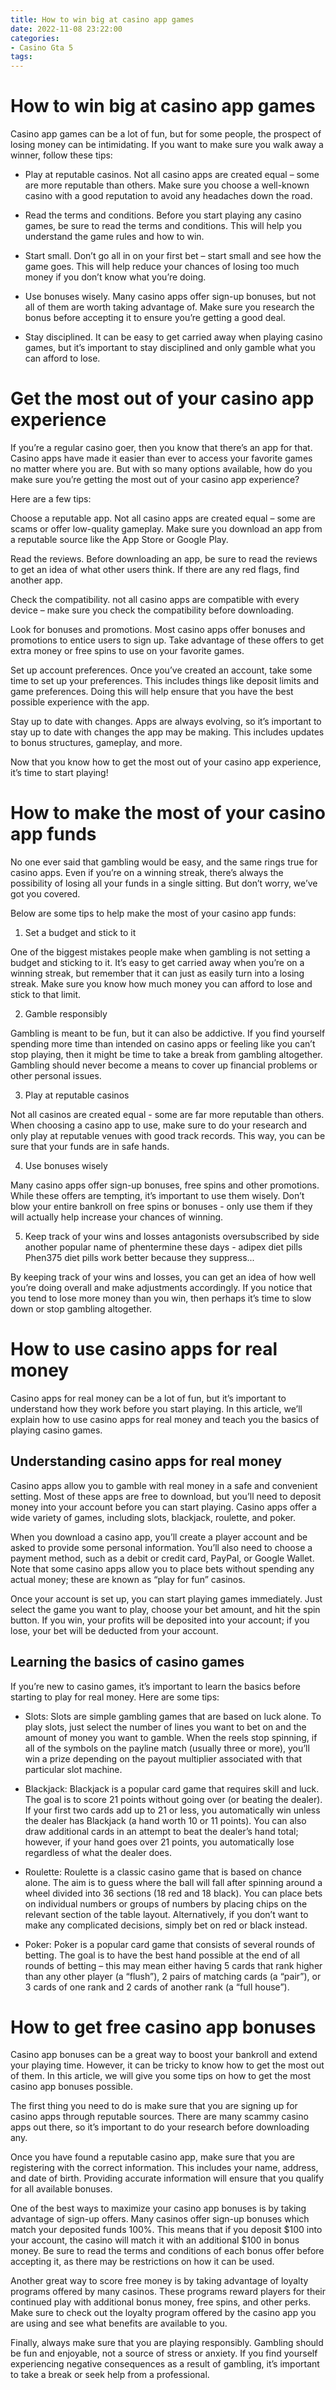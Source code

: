 ```yaml
---
title: How to win big at casino app games
date: 2022-11-08 23:22:00
categories:
- Casino Gta 5
tags:
---
```



#  How to win big at casino app games

Casino app games can be a lot of fun, but for some people, the prospect of losing money can be intimidating. If you want to make sure you walk away a winner, follow these tips:

* Play at reputable casinos. Not all casino apps are created equal – some are more reputable than others. Make sure you choose a well-known casino with a good reputation to avoid any headaches down the road.

* Read the terms and conditions. Before you start playing any casino games, be sure to read the terms and conditions. This will help you understand the game rules and how to win.

* Start small. Don’t go all in on your first bet – start small and see how the game goes. This will help reduce your chances of losing too much money if you don’t know what you’re doing.

* Use bonuses wisely. Many casino apps offer sign-up bonuses, but not all of them are worth taking advantage of. Make sure you research the bonus before accepting it to ensure you’re getting a good deal.

* Stay disciplined. It can be easy to get carried away when playing casino games, but it’s important to stay disciplined and only gamble what you can afford to lose.

#  Get the most out of your casino app experience

If you’re a regular casino goer, then you know that there’s an app for that. Casino apps have made it easier than ever to access your favorite games no matter where you are. But with so many options available, how do you make sure you’re getting the most out of your casino app experience?

Here are a few tips:

Choose a reputable app. Not all casino apps are created equal – some are scams or offer low-quality gameplay. Make sure you download an app from a reputable source like the App Store or Google Play.

Read the reviews. Before downloading an app, be sure to read the reviews to get an idea of what other users think. If there are any red flags, find another app.

Check the compatibility. not all casino apps are compatible with every device – make sure you check the compatibility before downloading.

Look for bonuses and promotions. Most casino apps offer bonuses and promotions to entice users to sign up. Take advantage of these offers to get extra money or free spins to use on your favorite games.

Set up account preferences. Once you’ve created an account, take some time to set up your preferences. This includes things like deposit limits and game preferences. Doing this will help ensure that you have the best possible experience with the app.

Stay up to date with changes. Apps are always evolving, so it’s important to stay up to date with changes the app may be making. This includes updates to bonus structures, gameplay, and more.

Now that you know how to get the most out of your casino app experience, it’s time to start playing!

#  How to make the most of your casino app funds

No one ever said that gambling would be easy, and the same rings true for casino apps. Even if you’re on a winning streak, there’s always the possibility of losing all your funds in a single sitting. But don’t worry, we’ve got you covered.

Below are some tips to help make the most of your casino app funds:

1. Set a budget and stick to it

One of the biggest mistakes people make when gambling is not setting a budget and sticking to it. It’s easy to get carried away when you’re on a winning streak, but remember that it can just as easily turn into a losing streak. Make sure you know how much money you can afford to lose and stick to that limit.

2. Gamble responsibly

Gambling is meant to be fun, but it can also be addictive. If you find yourself spending more time than intended on casino apps or feeling like you can’t stop playing, then it might be time to take a break from gambling altogether. Gambling should never become a means to cover up financial problems or other personal issues.

3. Play at reputable casinos

Not all casinos are created equal - some are far more reputable than others. When choosing a casino app to use, make sure to do your research and only play at reputable venues with good track records. This way, you can be sure that your funds are in safe hands.

4. Use bonuses wisely

Many casino apps offer sign-up bonuses, free spins and other promotions. While these offers are tempting, it’s important to use them wisely. Don’t blow your entire bankroll on free spins or bonuses - only use them if they will actually help increase your chances of winning.

5. Keep track of your wins and losses
 antagonists oversubscribed by side another popular name of phentermine these days - adipex diet pills Phen375 diet pills work better because they suppress... 

 By keeping track of your wins and losses, you can get an idea of how well you’re doing overall and make adjustments accordingly. If you notice that you tend to lose more money than you win, then perhaps it’s time to slow down or stop gambling altogether.

#  How to use casino apps for real money

Casino apps for real money can be a lot of fun, but it’s important to understand how they work before you start playing. In this article, we’ll explain how to use casino apps for real money and teach you the basics of playing casino games.

## Understanding casino apps for real money

Casino apps allow you to gamble with real money in a safe and convenient setting. Most of these apps are free to download, but you’ll need to deposit money into your account before you can start playing. Casino apps offer a wide variety of games, including slots, blackjack, roulette, and poker.

When you download a casino app, you’ll create a player account and be asked to provide some personal information. You’ll also need to choose a payment method, such as a debit or credit card, PayPal, or Google Wallet. Note that some casino apps allow you to place bets without spending any actual money; these are known as “play for fun” casinos.

Once your account is set up, you can start playing games immediately. Just select the game you want to play, choose your bet amount, and hit the spin button. If you win, your profits will be deposited into your account; if you lose, your bet will be deducted from your account.

## Learning the basics of casino games

If you’re new to casino games, it’s important to learn the basics before starting to play for real money. Here are some tips:

- Slots: Slots are simple gambling games that are based on luck alone. To play slots, just select the number of lines you want to bet on and the amount of money you want to gamble. When the reels stop spinning, if all of the symbols on the payline match (usually three or more), you’ll win a prize depending on the payout multiplier associated with that particular slot machine.


- Blackjack: Blackjack is a popular card game that requires skill and luck. The goal is to score 21 points without going over (or beating the dealer). If your first two cards add up to 21 or less, you automatically win unless the dealer has Blackjack (a hand worth 10 or 11 points). You can also draw additional cards in an attempt to beat the dealer’s hand total; however, if your hand goes over 21 points, you automatically lose regardless of what the dealer does.

- Roulette: Roulette is a classic casino game that is based on chance alone. The aim is to guess where the ball will fall after spinning around a wheel divided into 36 sections (18 red and 18 black). You can place bets on individual numbers or groups of numbers by placing chips on the relevant section of the table layout. Alternatively, if you don’t want to make any complicated decisions, simply bet on red or black instead.

- Poker: Poker is a popular card game that consists of several rounds of betting. The goal is to have the best hand possible at the end of all rounds of betting – this may mean either having 5 cards that rank higher than any other player (a “flush”), 2 pairs of matching cards (a “pair”), or 3 cards of one rank and 2 cards of another rank (a “full house”).

#  How to get free casino app bonuses

Casino app bonuses can be a great way to boost your bankroll and extend your playing time. However, it can be tricky to know how to get the most out of them. In this article, we will give you some tips on how to get the most casino app bonuses possible.

The first thing you need to do is make sure that you are signing up for casino apps through reputable sources. There are many scammy casino apps out there, so it’s important to do your research before downloading any.

Once you have found a reputable casino app, make sure that you are registering with the correct information. This includes your name, address, and date of birth. Providing accurate information will ensure that you qualify for all available bonuses.

One of the best ways to maximize your casino app bonuses is by taking advantage of sign-up offers. Many casinos offer sign-up bonuses which match your deposited funds 100%. This means that if you deposit $100 into your account, the casino will match it with an additional $100 in bonus money. Be sure to read the terms and conditions of each bonus offer before accepting it, as there may be restrictions on how it can be used.

Another great way to score free money is by taking advantage of loyalty programs offered by many casinos. These programs reward players for their continued play with additional bonus money, free spins, and other perks. Make sure to check out the loyalty program offered by the casino app you are using and see what benefits are available to you.

Finally, always make sure that you are playing responsibly. Gambling should be fun and enjoyable, not a source of stress or anxiety. If you find yourself experiencing negative consequences as a result of gambling, it’s important to take a break or seek help from a professional.
